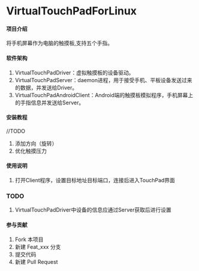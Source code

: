 # VirtualTouchPadForLinux

#### 项目介绍
将手机屏幕作为电脑的触摸板,支持五个手指。

#### 软件架构
1. VirtualTouchPadDriver：虚拟触摸板的设备驱动。
2. VirtualTouchPadServer：daemon进程，用于接受手机、平板设备发送过来的数据，并发送给Driver。
3. VirtualTouchPadAndroidClient：Android端的触摸板模拟程序，手机屏幕上的手指信息并发送给Server。


#### 安装教程
//TODO 
1. 添加方向（旋转）
2. 优化触摸压力

#### 使用说明


1. 打开Client程序，设置目标地址目标端口，连接后进入TouchPad界面


### TODO
1. VirtualTouchPadDriver中设备的信息应通过Server获取后进行设置
#### 参与贡献

1. Fork 本项目
2. 新建 Feat_xxx 分支
3. 提交代码
4. 新建 Pull Request
